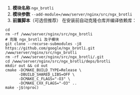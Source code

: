 1. **模块名称**
   `ngx_brotli`
2. **模块参数**
   `--add-module=/www/server/nginx/src/ngx_brotli`
3. **前置脚本**（可选但推荐）
   在安装前自动克隆仓库并编译依赖库：

```
cd
rm -rf /www/server/nginx/src/ngx_brotli
# 克隆 ngx_brotli 及子模块
git clone --recurse-submodules -j8 https://github.com/google/ngx_brotli.git /www/server/nginx/src/ngx_brotli
rm -rf /www/server/nginx/src/ngx_brotli/.git
cd /www/server/nginx/src/ngx_brotli/deps/brotli
mkdir out && cd out
cmake -DCMAKE_BUILD_TYPE=Release \
      -DBUILD_SHARED_LIBS=OFF \
      -DCMAKE_C_FLAGS="-O3" \
      -DCMAKE_CXX_FLAGS="-O3" ..
make -j$(nproc)
```

